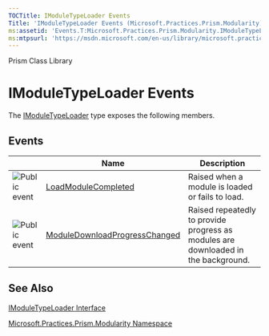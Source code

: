 ```yaml
---
TOCTitle: IModuleTypeLoader Events
Title: 'IModuleTypeLoader Events (Microsoft.Practices.Prism.Modularity)'
ms:assetid: 'Events.T:Microsoft.Practices.Prism.Modularity.IModuleTypeLoader'
ms:mtpsurl: 'https://msdn.microsoft.com/en-us/library/microsoft.practices.prism.modularity.imoduletypeloader_events(v=pandp.50)'
---
```


Prism Class Library

IModuleTypeLoader Events
========================

The [IModuleTypeLoader](https://msdn.microsoft.com/library/microsoft.practices.prism.modularity.imoduletypeloader) type exposes the following members.

Events
------

<span id="eventTableToggle"></span>
<table>

<thead>
<tr class="header">
<th> </th>
<th>Name</th>
<th>Description</th>
</tr>
</thead>
<tbody>
<tr class="odd">
<td><img src="https://msdn.microsoft.com/en-us/Gg430895.pubevent(en-us,PandP.50).gif" title="Public event" /></td>
<td><a href="https://msdn.microsoft.com/library/microsoft.practices.prism.modularity.imoduletypeloader.loadmodulecompleted">LoadModuleCompleted</a></td>
<td><div class="summary">
Raised when a module is loaded or fails to load.
</div></td>
</tr>
<tr class="even">
<td><img src="https://msdn.microsoft.com/en-us/Gg430895.pubevent(en-us,PandP.50).gif" title="Public event" /></td>
<td><a href="https://msdn.microsoft.com/library/microsoft.practices.prism.modularity.imoduletypeloader.moduledownloadprogresschanged">ModuleDownloadProgressChanged</a></td>
<td><div class="summary">
Raised repeatedly to provide progress as modules are downloaded in the background.
</div></td>
</tr>
</tbody>
</table>

See Also
--------


[IModuleTypeLoader Interface](https://msdn.microsoft.com/library/microsoft.practices.prism.modularity.imoduletypeloader)

[Microsoft.Practices.Prism.Modularity Namespace](https://msdn.microsoft.com/library/microsoft.practices.prism.modularity)
